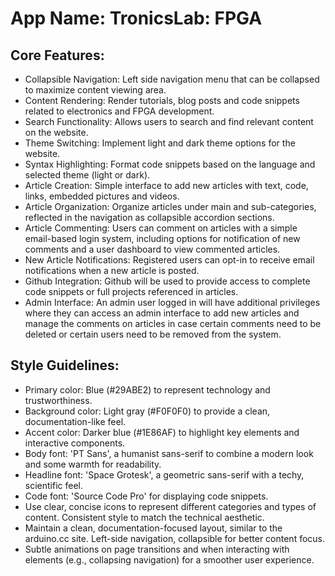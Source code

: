 # **App Name**: TronicsLab: FPGA

## Core Features:

- Collapsible Navigation: Left side navigation menu that can be collapsed to maximize content viewing area.
- Content Rendering: Render tutorials, blog posts and code snippets related to electronics and FPGA development.
- Search Functionality: Allows users to search and find relevant content on the website.
- Theme Switching: Implement light and dark theme options for the website.
- Syntax Highlighting: Format code snippets based on the language and selected theme (light or dark).
- Article Creation: Simple interface to add new articles with text, code, links, embedded pictures and videos.
- Article Organization: Organize articles under main and sub-categories, reflected in the navigation as collapsible accordion sections.
- Article Commenting: Users can comment on articles with a simple email-based login system, including options for notification of new comments and a user dashboard to view commented articles.
- New Article Notifications: Registered users can opt-in to receive email notifications when a new article is posted.
- Github Integration: Github will be used to provide access to complete code snippets or full projects referenced in articles.
- Admin Interface: An admin user logged in will have additional privileges where they can access an admin interface to add new articles and manage the comments on articles in case certain comments need to be deleted or certain users need to be removed from the system.

## Style Guidelines:

- Primary color: Blue (#29ABE2) to represent technology and trustworthiness.
- Background color: Light gray (#F0F0F0) to provide a clean, documentation-like feel.
- Accent color: Darker blue (#1E86AF) to highlight key elements and interactive components.
- Body font: 'PT Sans', a humanist sans-serif to combine a modern look and some warmth for readability.
- Headline font: 'Space Grotesk', a geometric sans-serif with a techy, scientific feel.
- Code font: 'Source Code Pro' for displaying code snippets.
- Use clear, concise icons to represent different categories and types of content. Consistent style to match the technical aesthetic.
- Maintain a clean, documentation-focused layout, similar to the arduino.cc site. Left-side navigation, collapsible for better content focus.
- Subtle animations on page transitions and when interacting with elements (e.g., collapsing navigation) for a smoother user experience.